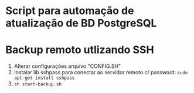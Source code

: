 # Script para automação de atualização de BD PostgreSQL
# Backup remoto utlizando SSH

1. Alterar configurações arquivo "CONFIG.SH"
2. Instalar lib sshpass para conectar ao servidor remoto c/ password: ```sudo apt-get install sshpass```
3. ```sh start-backup.sh```

